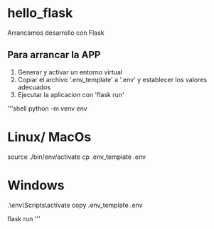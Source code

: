 # hello_flask
Arrancamos desarrollo con Flask

## Para arrancar la APP
1. Generar y activar un entorno virtual
2. Copiar el archivo '.env_template' a '.env' y establecer los valores adecuados
3. Ejecutar la aplicacion con 'flask run'

'''shell
python -m venv env

# Linux/ MacOs
source ./bin/env/activate
cp .env_template .env

# Windows
.\env\Scripts\activate
copy .env_template .env

flask run
'''
